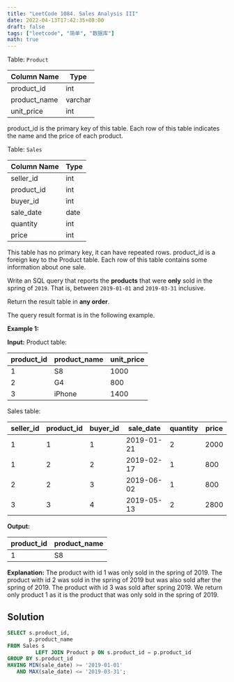 ```yaml
---
title: "LeetCode 1084. Sales Analysis III"
date: 2022-04-13T17:42:35+08:00
draft: false
tags: ["leetcode", "简单", "数据库"]
math: true
---
```


Table: `Product`

| Column Name  | Type    |
| ------------ | ------- |
| product_id   | int     |
| product_name | varchar |
| unit_price   | int     |

product_id is the primary key of this table.
Each row of this table indicates the name and the price of each product.

Table: `Sales`

| Column Name | Type |
| ----------- | ---- |
| seller_id   | int  |
| product_id  | int  |
| buyer_id    | int  |
| sale_date   | date |
| quantity    | int  |
| price       | int  |

This table has no primary key, it can have repeated rows.
product_id is a foreign key to the Product table.
Each row of this table contains some information about one sale.

Write an SQL query that reports the **products** that were **only** sold in the spring of `2019`. That is, between `2019-01-01` and `2019-03-31` inclusive.

Return the result table in **any order**.

The query result format is in the following example.

<!--more-->

**Example 1:**

**Input:**
Product table:

| product_id | product_name | unit_price |
| ---------- | ------------ | ---------- |
| 1          | S8           | 1000       |
| 2          | G4           | 800        |
| 3          | iPhone       | 1400       |

Sales table:

| seller_id | product_id | buyer_id | sale_date  | quantity | price |
| --------- | ---------- | -------- | ---------- | -------- | ----- |
| 1         | 1          | 1        | 2019-01-21 | 2        | 2000  |
| 1         | 2          | 2        | 2019-02-17 | 1        | 800   |
| 2         | 2          | 3        | 2019-06-02 | 1        | 800   |
| 3         | 3          | 4        | 2019-05-13 | 2        | 2800  |

**Output:**

| product_id | product_name |
| ---------- | ------------ |
| 1          | S8           |

**Explanation:**
The product with id 1 was only sold in the spring of 2019.
The product with id 2 was sold in the spring of 2019 but was also sold after the spring of 2019.
The product with id 3 was sold after spring 2019.
We return only product 1 as it is the product that was only sold in the spring of 2019.

## Solution

```sql
SELECT s.product_id,
       p.product_name
FROM Sales s
         LEFT JOIN Product p ON s.product_id = p.product_id
GROUP BY s.product_id
HAVING MIN(sale_date) >= '2019-01-01'
   AND MAX(sale_date) <= '2019-03-31';
```
